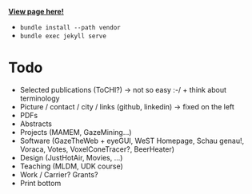[**View page here!**](https://raphaelmenges.github.io)

- `bundle install --path vendor`
- `bundle exec jekyll serve`

# Todo
- Selected publications (ToCHI?) -> not so easy :-/ + think about terminology
- Picture / contact / city / links (github, linkedin) -> fixed on the left
- PDFs
- Abstracts
- Projects (MAMEM, GazeMining...)
- Software (GazeTheWeb + eyeGUI, WeST Homepage, Schau genau!, Voraca, Votes, VoxelConeTracer?, BeerHeater)
- Design (JustHotAir, Movies, ...)
- Teaching (MLDM, UDK course)
- Work / Carrier? Grants?
- Print bottom